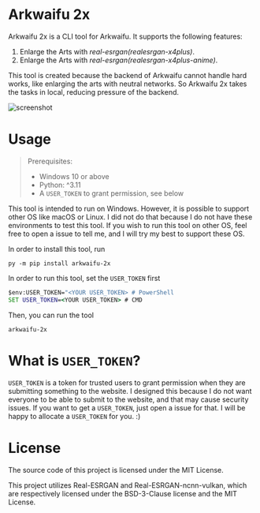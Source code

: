 # Arkwaifu 2x

Arkwaifu 2x is a CLI tool for Arkwaifu. It supports the following features:

1. Enlarge the Arts with *real-esrgan(realesrgan-x4plus)*.
2. Enlarge the Arts with *real-esrgan(realesrgan-x4plus-anime)*.

This tool is created because the backend of Arkwaifu cannot handle hard works, like enlarging the arts with neutral
networks. So Arkwaifu 2x takes the tasks in local, reducing pressure of the backend.

![screenshot](https://github.com/FlandiaYingman/arkwaifu-2x/assets/9929037/bf23c573-e76e-4a96-9700-6326aa107450)

# Usage

> Prerequisites:
> - Windows 10 or above
> - Python: ^3.11
> - A `USER_TOKEN` to grant permission, see below

This tool is intended to run on Windows. However, it is possible to support other OS like macOS or Linux. I did not
do that because I do not have these environments to test this tool. If you wish to run this tool on other OS, feel free
to open a issue to tell me, and I will try my best to support these OS.

In order to install this tool, run

```commandline
py -m pip install arkwaifu-2x
```

In order to run this tool, set the `USER_TOKEN` first

```cmd
$env:USER_TOKEN="<YOUR USER_TOKEN> # PowerShell
SET USER_TOKEN=<YOUR USER_TOKEN> # CMD
```

Then, you can run the tool

```commandline
arkwaifu-2x
```

# What is `USER_TOKEN`?

`USER_TOKEN` is a token for trusted users to grant permission when they are submitting something to the website. I
designed this because I do not want everyone to be able to submit to the website, and that may cause security issues.
If you want to get a `USER_TOKEN`, just open a issue for that. I will be happy to allocate a `USER_TOKEN` for you. :)

# License

The source code of this project is licensed under the MIT License.

This project utilizes Real-ESRGAN and Real-ESRGAN-ncnn-vulkan, which are respectively licensed under the BSD-3-Clause
license and the MIT License.
